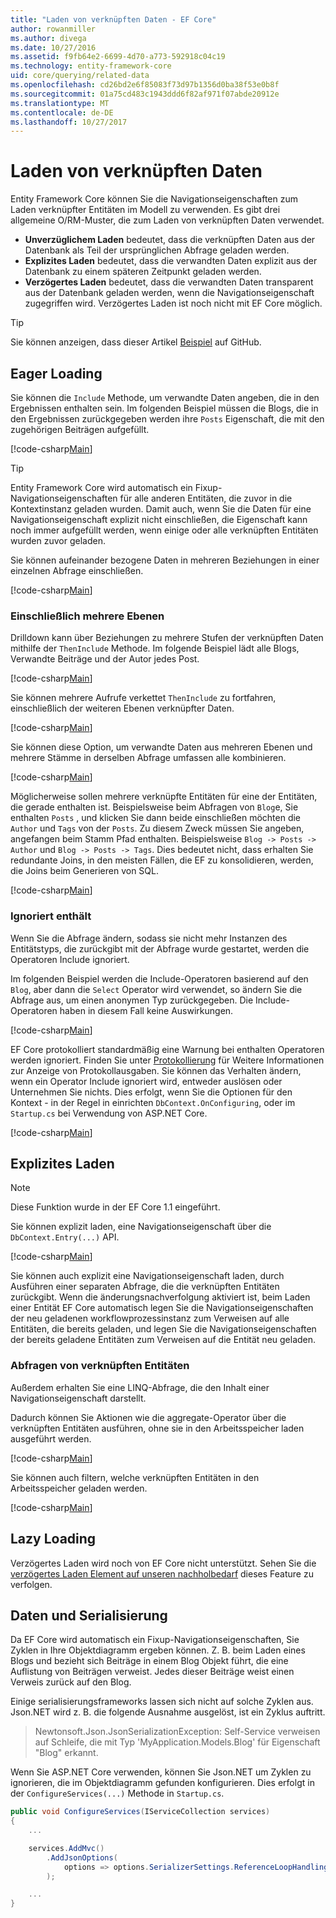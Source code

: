 ```yaml
---
title: "Laden von verknüpften Daten - EF Core"
author: rowanmiller
ms.author: divega
ms.date: 10/27/2016
ms.assetid: f9fb64e2-6699-4d70-a773-592918c04c19
ms.technology: entity-framework-core
uid: core/querying/related-data
ms.openlocfilehash: cd26bd2e6f85083f73d97b1356d0ba38f53e0b8f
ms.sourcegitcommit: 01a75cd483c1943ddd6f82af971f07abde20912e
ms.translationtype: MT
ms.contentlocale: de-DE
ms.lasthandoff: 10/27/2017
---
```

# <a name="loading-related-data"></a>Laden von verknüpften Daten

Entity Framework Core können Sie die Navigationseigenschaften zum Laden verknüpfter Entitäten im Modell zu verwenden. Es gibt drei allgemeine O/RM-Muster, die zum Laden von verknüpften Daten verwendet.
* **Unverzüglichem Laden** bedeutet, dass die verknüpften Daten aus der Datenbank als Teil der ursprünglichen Abfrage geladen werden.
* **Explizites Laden** bedeutet, dass die verwandten Daten explizit aus der Datenbank zu einem späteren Zeitpunkt geladen werden.
* **Verzögertes Laden** bedeutet, dass die verwandten Daten transparent aus der Datenbank geladen werden, wenn die Navigationseigenschaft zugegriffen wird. Verzögertes Laden ist noch nicht mit EF Core möglich.

> [!TIP]  
> Sie können anzeigen, dass dieser Artikel [Beispiel](https://github.com/aspnet/EntityFramework.Docs/tree/master/samples/core/Querying) auf GitHub.

## <a name="eager-loading"></a>Eager Loading

Sie können die `Include` Methode, um verwandte Daten angeben, die in den Ergebnissen enthalten sein. Im folgenden Beispiel müssen die Blogs, die in den Ergebnissen zurückgegeben werden ihre `Posts` Eigenschaft, die mit den zugehörigen Beiträgen aufgefüllt.

[!code-csharp[Main](../../../samples/core/Querying/Querying/RelatedData/Sample.cs#SingleInclude)]

> [!TIP]  
> Entity Framework Core wird automatisch ein Fixup-Navigationseigenschaften für alle anderen Entitäten, die zuvor in die Kontextinstanz geladen wurden. Damit auch, wenn Sie die Daten für eine Navigationseigenschaft explizit nicht einschließen, die Eigenschaft kann noch immer aufgefüllt werden, wenn einige oder alle verknüpften Entitäten wurden zuvor geladen.


Sie können aufeinander bezogene Daten in mehreren Beziehungen in einer einzelnen Abfrage einschließen.

[!code-csharp[Main](../../../samples/core/Querying/Querying/RelatedData/Sample.cs#MultipleIncludes)]

### <a name="including-multiple-levels"></a>Einschließlich mehrere Ebenen

Drilldown kann über Beziehungen zu mehrere Stufen der verknüpften Daten mithilfe der `ThenInclude` Methode. Im folgende Beispiel lädt alle Blogs, Verwandte Beiträge und der Autor jedes Post.

[!code-csharp[Main](../../../samples/core/Querying/Querying/RelatedData/Sample.cs#SingleThenInclude)]

Sie können mehrere Aufrufe verkettet `ThenInclude` zu fortfahren, einschließlich der weiteren Ebenen verknüpfter Daten.

[!code-csharp[Main](../../../samples/core/Querying/Querying/RelatedData/Sample.cs#MultipleThenIncludes)]

Sie können diese Option, um verwandte Daten aus mehreren Ebenen und mehrere Stämme in derselben Abfrage umfassen alle kombinieren.

[!code-csharp[Main](../../../samples/core/Querying/Querying/RelatedData/Sample.cs#IncludeTree)]

Möglicherweise sollen mehrere verknüpfte Entitäten für eine der Entitäten, die gerade enthalten ist. Beispielsweise beim Abfragen von `Blog`e, Sie enthalten `Posts` , und klicken Sie dann beide einschließen möchten die `Author` und `Tags` von der `Posts`. Zu diesem Zweck müssen Sie angeben, angefangen beim Stamm Pfad enthalten. Beispielsweise `Blog -> Posts -> Author` und `Blog -> Posts -> Tags`. Dies bedeutet nicht, dass erhalten Sie redundante Joins, in den meisten Fällen, die EF zu konsolidieren, werden, die Joins beim Generieren von SQL.

[!code-csharp[Main](../../../samples/core/Querying/Querying/RelatedData/Sample.cs#MultipleLeafIncludes)]

### <a name="ignored-includes"></a>Ignoriert enthält

Wenn Sie die Abfrage ändern, sodass sie nicht mehr Instanzen des Entitätstyps, die zurückgibt mit der Abfrage wurde gestartet, werden die Operatoren Include ignoriert.

Im folgenden Beispiel werden die Include-Operatoren basierend auf den `Blog`, aber dann die `Select` Operator wird verwendet, so ändern Sie die Abfrage aus, um einen anonymen Typ zurückgegeben. Die Include-Operatoren haben in diesem Fall keine Auswirkungen.

[!code-csharp[Main](../../../samples/core/Querying/Querying/RelatedData/Sample.cs#IgnoredInclude)]

EF Core protokolliert standardmäßig eine Warnung bei enthalten Operatoren werden ignoriert. Finden Sie unter [Protokollierung](../miscellaneous/logging.md) für Weitere Informationen zur Anzeige von Protokollausgaben. Sie können das Verhalten ändern, wenn ein Operator Include ignoriert wird, entweder auslösen oder Unternehmen Sie nichts. Dies erfolgt, wenn Sie die Optionen für den Kontext - in der Regel in einrichten `DbContext.OnConfiguring`, oder im `Startup.cs` bei Verwendung von ASP.NET Core.

[!code-csharp[Main](../../../samples/core/Querying/Querying/RelatedData/ThrowOnIgnoredInclude/BloggingContext.cs#OnConfiguring)]

## <a name="explicit-loading"></a>Explizites Laden

> [!NOTE]  
> Diese Funktion wurde in der EF Core 1.1 eingeführt.

Sie können explizit laden, eine Navigationseigenschaft über die `DbContext.Entry(...)` API.

[!code-csharp[Main](../../../samples/core/Querying/Querying/RelatedData/Sample.cs#Eager)]

Sie können auch explizit eine Navigationseigenschaft laden, durch Ausführen einer separaten Abfrage, die die verknüpften Entitäten zurückgibt. Wenn die änderungsnachverfolgung aktiviert ist, beim Laden einer Entität EF Core automatisch legen Sie die Navigationseigenschaften der neu geladenen workflowprozessinstanz zum Verweisen auf alle Entitäten, die bereits geladen, und legen Sie die Navigationseigenschaften der bereits geladene Entitäten zum Verweisen auf die Entität neu geladen.

### <a name="querying-related-entities"></a>Abfragen von verknüpften Entitäten

Außerdem erhalten Sie eine LINQ-Abfrage, die den Inhalt einer Navigationseigenschaft darstellt.

Dadurch können Sie Aktionen wie die aggregate-Operator über die verknüpften Entitäten ausführen, ohne sie in den Arbeitsspeicher laden ausgeführt werden.

[!code-csharp[Main](../../../samples/core/Querying/Querying/RelatedData/Sample.cs#NavQueryAggregate)]

Sie können auch filtern, welche verknüpften Entitäten in den Arbeitsspeicher geladen werden.

[!code-csharp[Main](../../../samples/core/Querying/Querying/RelatedData/Sample.cs#NavQueryFiltered)]

## <a name="lazy-loading"></a>Lazy Loading

Verzögertes Laden wird noch von EF Core nicht unterstützt. Sehen Sie die [verzögertes Laden Element auf unseren nachholbedarf](https://github.com/aspnet/EntityFramework/issues/3797) dieses Feature zu verfolgen.

## <a name="related-data-and-serialization"></a>Daten und Serialisierung

Da EF Core wird automatisch ein Fixup-Navigationseigenschaften, Sie Zyklen in Ihre Objektdiagramm ergeben können. Z. B. beim Laden eines Blogs und bezieht sich Beiträge in einem Blog Objekt führt, die eine Auflistung von Beiträgen verweist. Jedes dieser Beiträge weist einen Verweis zurück auf den Blog.

Einige serialisierungsframeworks lassen sich nicht auf solche Zyklen aus. Json.NET wird z. B. die folgende Ausnahme ausgelöst, ist ein Zyklus auftritt.

> Newtonsoft.Json.JsonSerializationException: Self-Service verweisen auf Schleife, die mit Typ 'MyApplication.Models.Blog' für Eigenschaft "Blog" erkannt.

Wenn Sie ASP.NET Core verwenden, können Sie Json.NET um Zyklen zu ignorieren, die im Objektdiagramm gefunden konfigurieren. Dies erfolgt in der `ConfigureServices(...)` Methode in `Startup.cs`.

``` csharp
public void ConfigureServices(IServiceCollection services)
{
    ...

    services.AddMvc()
        .AddJsonOptions(
            options => options.SerializerSettings.ReferenceLoopHandling = Newtonsoft.Json.ReferenceLoopHandling.Ignore
        );

    ...
}
```
